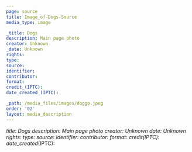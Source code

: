 ```yaml
---
page: source
title: Image_of-Dogs-Source
media_type: image

_title: Dogs
description: Main page photo
creator: Unknown
_date: Unknown
rights: 
type: 
source:
identifier:
contributor:
format:
credit_(IPTC):
date_created_(IPTC):

_path: /media_files/images/doggo.jpeg
order: '02'
layout: media_description
---
```


_title: Dogs
description: Main page photo
creator: Unknown
_date: Unknown
rights: 
type: 
source:
identifier:
contributor:
format:
credit_(IPTC):
date_created_(IPTC):
